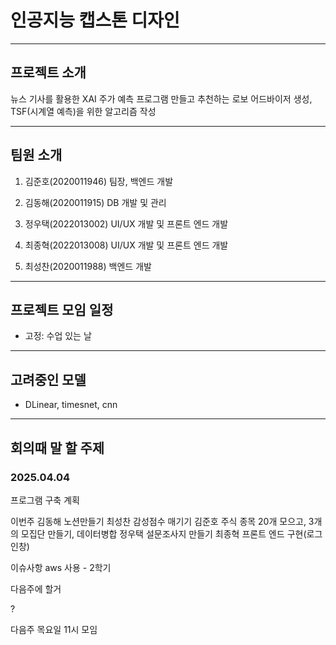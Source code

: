 # __인공지능 캡스톤 디자인__

---

## __프로젝트 소개__

뉴스 기사를 활용한 XAI 주가 예측 프로그램 만들고 추천하는 로보 어드바이저 생성, TSF(시계열 예측)을 위한 알고리즘 작성


---

## __팀원 소개__

1. 김준호(2020011946) 팀장, 백엔드 개발

2. 김동해(2020011915) DB 개발 및 관리

3. 정우택(2022013002) UI/UX 개발 및 프론트 엔드 개발

4. 최종혁(2022013008) UI/UX 개발 및 프론트 엔드 개발

5. 최성찬(2020011988) 백엔드 개발


---

## __프로젝트 모임 일정__

- 고정: 수업 있는 날

---

## __고려중인 모델__

- DLinear, timesnet, cnn

---


## 회의때 말 할 주제

### 2025.04.04
프로그램 구축 계획

이번주 
김동해 노션만들기
최성찬 감성점수 매기기
김준호 주식 종목 20개 모으고, 3개의 모집단 만들기, 데이터병합
정우택 설문조사지 만들기
최종혁 프론트 엔드 구현(로그인창)

이슈사항
aws 사용 - 2학기

다음주에 할거

?


다음주 목요일 11시 모임

